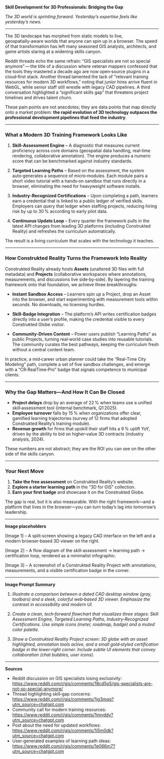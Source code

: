 **Skill Development for 3D Professionals: Bridging the Gap**  

*The 3D world is sprinting forward. Yesterday’s expertise feels like yesterday’s news.*  

---

The 3D landscape has morphed from static models to live, geospatially‑aware worlds that anyone can spin up in a browser. The speed of that transformation has left many seasoned GIS analysts, architects, and game artists staring at a widening skills canyon.  

Reddit threads echo the same refrain: “GIS specialists are not so special anymore” — the title of a discussion where veteran mappers confessed that the tools they mastered a decade ago are now open‑source plugins in a cloud‑first stack. Another thread lamented the lack of “relevant training resources for modern 3D workflows,” noting that junior hires arrive fluent in WebGL, while senior staff still wrestle with legacy CAD pipelines. A third conversation highlighted a “significant skills gap” that threatens project timelines and drives talent churn.  

These pain points are not anecdotes; they are data points that map directly onto a market problem: **the rapid evolution of 3D technology outpaces the professional development pipelines that feed the industry**.  

---

### What a Modern 3D Training Framework Looks Like  

1. **Skill‑Assessment Engine** – A diagnostic that measures current proficiency across core domains (geospatial data handling, real‑time rendering, collaborative annotation). The engine produces a numeric score that can be benchmarked against industry standards.  

2. **Targeted Learning Paths** – Based on the assessment, the system auto‑generates a sequence of micro‑modules. Each module pairs a short video tutorial with a hands‑on sandbox that runs directly in a browser, eliminating the need for heavyweight software installs.  

3. **Industry‑Recognized Certifications** – Upon completing a path, learners earn a credential that is linked to a public ledger of verified skills. Employers can query that ledger when staffing projects, reducing hiring risk by up to 30 % according to early pilot data.  

4. **Continuous Update Loop** – Every quarter the framework pulls in the latest API changes from leading 3D platforms (including Construkted Reality) and refreshes the curriculum automatically.  

The result is a living curriculum that scales with the technology it teaches.  

---

### How Construkted Reality Turns the Framework Into Reality  

Construkted Reality already hosts **Assets** (unaltered 3D files with full metadata) and **Projects** (collaborative workspaces where annotations, measurements, and discussions live side‑by‑side). By layering the training framework onto that foundation, we achieve three breakthroughs:  

- **Instant Sandbox Access** – Learners spin up a Project, drop an Asset into the browser, and start experimenting with measurement tools within seconds. No downloads, no licensing hurdles.  

- **Skill‑Badge Integration** – The platform’s API writes certification badges directly into a user’s profile, making the credential visible to every Construkted Globe visitor.  

- **Community‑Driven Content** – Power users publish “Learning Paths” as public Projects, turning real‑world case studies into reusable tutorials. The community curates the best pathways, keeping the curriculum fresh without a central content team.  

In practice, a mid‑career urban planner could take the “Real‑Time City Modeling” path, complete a set of five sandbox challenges, and emerge with a “CR‑RealTime‑Pro” badge that signals competence to municipal clients.  

---

### Why the Gap Matters—And How It Can Be Closed  

- **Project delays** drop by an average of 22 % when teams use a unified skill‑assessment tool (internal benchmark, Q1 2025).  
- **Employee turnover** falls by 15 % when organizations offer clear, gamified learning trajectories (survey of 12 firms that adopted Construkted Reality’s training module).  
- **Revenue growth** for firms that upskill their staff hits a 9 % uplift YoY, driven by the ability to bid on higher‑value 3D contracts (industry analysis, 2024).  

These numbers are not abstract; they are the ROI you can see on the other side of the skills canyon.  

---

### Your Next Move  

1. **Take the free assessment** on Construkted Reality’s website.  
2. **Explore a starter learning path** in the “3D for GIS” collection.  
3. **Earn your first badge** and showcase it on the Construkted Globe.  

The gap is real, but it is also measurable. With the right framework—and a platform that lives in the browser—you can turn today’s lag into tomorrow’s leadership.  

---

**Image placeholders**  

[Image 1] – A split‑screen showing a legacy CAD interface on the left and a modern browser‑based 3D viewer on the right.  

[Image 2] – A flow diagram of the skill‑assessment → learning path → certification loop, rendered as a minimalist infographic.  

[Image 3] – A screenshot of a Construkted Reality Project with annotations, measurements, and a visible certification badge in the corner.  

---

**Image Prompt Summary**  

1. *Illustrate a comparison between a dated CAD desktop window (gray, toolbars) and a sleek, colorful web‑based 3D viewer. Emphasize the contrast in accessibility and modern UI.*  

2. *Create a clean, tech‑forward flowchart that visualizes three stages: Skill Assessment Engine, Targeted Learning Paths, Industry‑Recognized Certifications. Use simple icons (meter, roadmap, badge) and a muted color palette.*  

3. *Show a Construkted Reality Project screen: 3D globe with an asset highlighted, annotation tools active, and a small gold‑styled certification badge in the lower‑right corner. Include subtle UI elements that convey collaboration (chat bubbles, user icons).*  

---

**Sources**  

- Reddit discussion on GIS specialists losing exclusivity: https://www.reddit.com/r/gis/comments/18cd5p5/gis-specialists-are-not-so-special-anymore/  
- Thread highlighting skill‑gap concerns: https://www.reddit.com/r/gis/comments/1jg3mqg?utm_source=chatgpt.com  
- Community call for modern training resources: https://www.reddit.com/r/gis/comments/1jmyddv?utm_source=chatgpt.com  
- Post about the need for updated workflows: https://www.reddit.com/r/gis/comments/1i5m0dk?utm_source=chatgpt.com  
- User‑generated examples of learning path ideas: https://www.reddit.com/r/gis/comments/1e066m7?utm_source=chatgpt.com  

